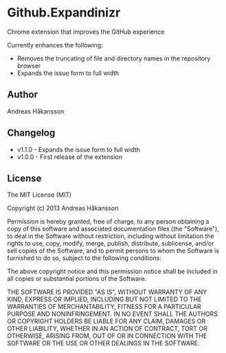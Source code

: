 # Github.Expandinizr

Chrome extension that improves the GitHub experience

Currently enhances the following:

- Removes the truncating of file and directory names in the repository browser
- Expands the issue form to full width

## Author

Andreas Håkansson

## Changelog

- v1.1.0 - Expands the issue form to full width
- v1.0.0 - First release of the extension

## License

The MIT License (MIT)

Copyright (c) 2013 Andreas Håkansson

Permission is hereby granted, free of charge, to any person obtaining a copy
of this software and associated documentation files (the "Software"), to deal
in the Software without restriction, including without limitation the rights
to use, copy, modify, merge, publish, distribute, sublicense, and/or sell
copies of the Software, and to permit persons to whom the Software is
furnished to do so, subject to the following conditions:

The above copyright notice and this permission notice shall be included in
all copies or substantial portions of the Software.

THE SOFTWARE IS PROVIDED "AS IS", WITHOUT WARRANTY OF ANY KIND, EXPRESS OR
IMPLIED, INCLUDING BUT NOT LIMITED TO THE WARRANTIES OF MERCHANTABILITY,
FITNESS FOR A PARTICULAR PURPOSE AND NONINFRINGEMENT. IN NO EVENT SHALL THE
AUTHORS OR COPYRIGHT HOLDERS BE LIABLE FOR ANY CLAIM, DAMAGES OR OTHER
LIABILITY, WHETHER IN AN ACTION OF CONTRACT, TORT OR OTHERWISE, ARISING FROM,
OUT OF OR IN CONNECTION WITH THE SOFTWARE OR THE USE OR OTHER DEALINGS IN
THE SOFTWARE.
